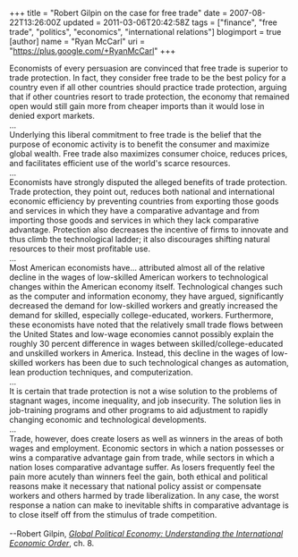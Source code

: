 +++
title = "Robert Gilpin on the case for free trade"
date = 2007-08-22T13:26:00Z
updated = 2011-03-06T20:42:58Z
tags = ["finance", "free trade", "politics", "economics", "international relations"]
blogimport = true
[author]
	name = "Ryan McCarl"
	uri = "https://plus.google.com/+RyanMcCarl"
+++

Economists of every persuasion are convinced that free trade is superior to trade protection. In fact, they consider free trade to be the best policy for a country even if all other countries should practice trade protection, arguing that if other countries resort to trade protection, the economy that remained open would still gain more from cheaper imports than it would lose in denied export markets.<br />...<br />Underlying this liberal commitment to free trade is the belief that the purpose of economic activity is to benefit the consumer and maximize global wealth. Free trade also maximizes consumer choice, reduces prices, and facilitates efficient use of the world's scarce resources.<br />...<br />Economists have strongly disputed the alleged benefits of trade protection. Trade protection, they point out, reduces both national and international economic efficiency by preventing countries from exporting those goods and services in which they have a comparative advantage and from importing those goods and services in which they lack comparative advantage. Protection also decreases the incentive of firms to innovate and thus climb the technological ladder; it also discourages shifting natural resources to their most profitable use.<br />...<br />Most American economists have... attributed almost all of the relative decline in the wages of low-skilled American workers to technological changes within the American economy itself. Technological changes such as the computer and information economy, they have argued, significantly decreased the demand for low-skilled workers and greatly increased the demand for skilled, especially college-educated, workers. Furthermore, these economists have noted that the relatively small trade flows between the United States and low-wage economies cannot possibly explain the roughly 30 percent difference in wages between skilled/college-educated and unskilled workers in America. Instead, this decline in the wages of low-skilled workers has been due to such technological changes as automation, lean production techniques, and computerization.<br />...<br />It is certain that trade protection is not a wise solution to the problems of stagnant wages, income inequality, and job insecurity. The solution lies in job-training programs and other programs to aid adjustment to rapidly changing economic and technological developments.<br />...<br />Trade, however, does create losers as well as winners in the areas of both wages and employment. Economic sectors in which a nation possesses or wins a comparative advantage gain from trade, while sectors in which a nation loses comparative advantage suffer. As losers frequently feel the pain more acutely than winners feel the gain, both ethical and political reasons make it necessary that national policy assist or compensate workers and others harmed by trade liberalization. In any case, the worst response a nation can make to inevitable shifts in comparative advantage is to close itself off from the stimulus of trade competition.<br /><br />--Robert Gilpin, <em><a href="http://www.amazon.com/Global-Political-Economy-Understanding-International/dp/8125023062/ref=pd_bbs_sr_1/102-9384903-0615323?ie=UTF8&s=books&amp;qid=1187804857&amp;sr=8-1">Global Political Economy: Understanding the International Economic Order</a></em>, ch. 8.
